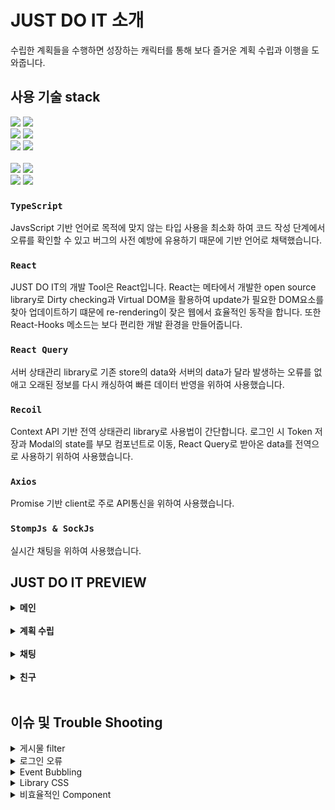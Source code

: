 # JUST DO IT 소개

수립한 계획들을 수행하면 성장하는 캐릭터를 통해 보다 즐거운 계획 수립과 이행을 도와줍니다.

## 사용 기술 stack

<p>
  <img src="https://img.shields.io/badge/TypeScript-3178C6?style=for-the-badge&logo=TypeScript&logoColor=ffffff">
  <img src="https://img.shields.io/badge/react-282C34?style=for-the-badge&logo=react&logoColor=61DAFB">

  <br>
  <img src="https://img.shields.io/badge/React Query-FF4154?style=for-the-badge&logo=React Query&logoColor=white">
    <img src="https://img.shields.io/badge/Recoil-2E77BC?style=for-the-badge&logo=Recoil&logoColor=white">
<br>
  <img src="https://img.shields.io/badge/Axios-39477F?style=for-the-badge&logo=Axios&logoColor=white">
 <img src="https://img.shields.io/badge/Stomp & Sock.Js-0ABF53?style=for-the-badge&logo=Stomp & Sock.Js&logoColor=white">
 <br> <br/>
   <img src="https://img.shields.io/badge/GitHub%20Actions-232F3E?style=for-the-badge&logo=GitHubActions&logoColor=2088FF"/>
  <img src="https://img.shields.io/badge/github-%23121011.svg?style=for-the-badge&logo=github&logoColor=white">
  <br/>
 <img src="https://img.shields.io/badge/Amazon AWS-232F3E?style=for-the-badge&logo=Amazon AWS&logoColor=white">
 <img src="https://img.shields.io/badge/Amazon S3-569A31?style=for-the-badge&logo=Amazon S3&logoColor=white">

### `TypeScript`

JavsScript 기반 언어로 목적에 맞지 않는 타입 사용을 최소화 하여 코드 작성 단계에서 오류를 확인할 수 있고 버그의 사전 예방에 유용하기 때문에 기반 언어로 채택했습니다.

### `React`

JUST DO IT의 개발 Tool은 React입니다. React는 메타에서 개발한 open source library로  Dirty checking과 Virtual DOM을 활용하여 update가 필요한 DOM요소를 찾아 업데이트하기 떄문에 re-rendering이 잦은 웹에서 효율적인 동작을 합니다. 또한 React-Hooks 메소드는 보다 편리한 개발 환경을 만들어줍니다.
  
### `React Query`

서버 상태관리 library로 기존 store의 data와 서버의 data가 달라 발생하는 오류를 없애고 오래된 정보를 다시 캐싱하여 빠른 데이터 반영을 위하여 사용했습니다.  

### `Recoil`
  
Context API 기반 전역 상태관리 library로 사용법이 간단합니다. 로그인 시 Token 저장과 Modal의 state를 부모 컴포넌트로 이동, React Query로 받아온 data를 전역으로 사용하기 위하여 사용했습니다.
  
### `Axios`

Promise 기반 client로 주로 API통신을 위하여 사용했습니다.

### `StompJs & SockJs`

실시간 채팅을 위하여 사용했습니다.

## <b>JUST DO IT PREVIEW</b>
<details> <summary><b>메인</b></summary><br/>
  
  <img src = "https://user-images.githubusercontent.com/105181833/183503317-54c235dd-2380-47ce-9a97-1f9fb6331ec6.png"/>
  <img src = "https://user-images.githubusercontent.com/105181833/183505897-6c62ea54-fd2f-4cd0-9567-ed0a4dcede83.png"/>
  </details>
<br/>
<details>  <summary><b>계획 수립</b></summary><br/> 
  <img src = "https://user-images.githubusercontent.com/105181833/183503630-4f1f7507-480f-4eb0-9ac8-e7c6f6f7151c.png"/><img src = "https://user-images.githubusercontent.com/105181833/183503982-d6cc3e1f-b8ad-4dc1-8053-28e697ec9a72.png"/><img src = "https://user-images.githubusercontent.com/105181833/183504937-d19f9930-f401-4b02-9fa4-786ef4619cce.png"/><details><br/>
</details><summary><b>게시판</b></summary><br/> 
  <img src = "https://user-images.githubusercontent.com/105181833/183504193-9f435176-b70b-436e-8b87-b9d8ea52ab24.png"/><img src = "https://user-images.githubusercontent.com/105181833/183504610-794ba83c-4fc5-47d4-83cb-8f06f1f7ef31.png"/><img src = "https://user-images.githubusercontent.com/105181833/183504808-89500443-502a-4e88-a758-91ba4156f8ec.png"/><img src = "https://user-images.githubusercontent.com/105181833/183505130-1d97fa4a-40d2-4eef-b741-ae1f9d68fbdb.png"/></details><br/>
<details><summary><b>채팅</b></summary><br/>  
  <img src = "https://user-images.githubusercontent.com/105181833/183505269-eaaf3487-55a7-4a0f-88e3-38c9a3b8f1a7.png"/><img src = "https://user-images.githubusercontent.com/105181833/183505389-acc3f6a7-3391-46cf-9b4a-dbbac4e78c05.png"/><img src = "https://user-images.githubusercontent.com/105181833/183505504-f10eefb2-dede-465d-b32c-a08e732cf3b6.png"/></details><br/>
<details><summary><b>친구</b></summary><br/> 
  <img src = "https://user-images.githubusercontent.com/105181833/183505671-d0ccfc71-64c3-4c45-afb9-329922970999.png"/>  <img src = "https://user-images.githubusercontent.com/105181833/183505771-4123e8b8-7ebb-4ced-afc0-2854a5caacc4.png"/></details></br>

## <b>이슈 및 Trouble Shooting</b>

  <details><summary>게시물 filter</summary>
  문제 : 게시판에서 게시물을 filter할 때 query data로 넘겨주는 filter값이 바뀌지 않는 문제가 발생함.
    
    const getBoard = async ({ pageParam = 0 }) => {
        const res = await callApi.get(
            `/board?size=10&page=${pageParam}&filter=${select}&sub=${search}&keyword=${searchValue.value}`,
        );

        return {
            boardListData: res.data.content,
            page: pageParam,
            isLast: res.data.totalPages,
        };
    };
    
  접근 : 기존의 queryClient.invalidateQueries()는 data만 다시 캐싱하기 때문에 api통신을 다시 하지 않는다고 생각함.
  
  해결방법1 : queryClient.invalidateQueries()를 지우고 refetchInterval을 useInfiniteQuery의 onSuccess 콜백 함수에 추가해 주기적으로 refetch하게 함.
    
     const { data, fetchNextPage, isSuccess, hasNextPage} =
        useInfiniteQuery(
            'boardData',

            getBoard,

            {
                getNextPageParam: (lastPage) => {
                    if (lastPage.page + 1 !== lastPage.isLast)
                        return lastPage.page + 1;
                    return undefined;
                },
                refetchInterval: 1000,
            },
        );
    
  문제점 : 불피요한 통신과 refetch가 많아저 성능 저하가 예상됨.
  
  해결방법2 : select state값이 바뀔 때 useEffect를 통해 refetch하게 함.
    
    useEffect(() => {
        refetch();
    }, [select]);
    
   결과적으로 원하는 filter를 선택했을 때 refetch가 한 번만 일어나게 수정됨.
  </details>
  
  <details><summary>로그인 오류</summary>
  문제 : 로그인 후 메인 페이지 이동 시 로그인 정보가 없다는 alert 출력 후 로그인 페이지로 돌아감. 로그인 페이지로 돌아오면 이미 로그인 돼있다는 alert가 다시 출력되고 메인페이지로 다시 이동됨.
    
    로그인 page
    
    const loginApi = async (data: login) => {
      const la = await callApi.post('/login', data);
      return la;
    };
    
    const loginToken = useSetRecoilState(accessTokenState);

    const loginFunc = () => {
        login.mutate(loginData);
    };
    const login = useMutation((data: login) => callUpApi.loginApi(data), {
        onSuccess: (res) => {
            loginToken(res.headers.authorization);
            alert(res.data);
            nav('/');
        },
        onError: (err: AxiosError) => {
            alert('아이디/비밀번호를 확인해 주세요!');
        },
    });
    
    메인 page
    
    const localToken = localStorage.getItem('recoil-persist');
    
     useEffect(() => {
        if (!localToken) {
            alert('로그인 정보가 없습니다.');
            nav('/login?로그인+정보가+없습니다.');
        }
    }, [localToken]);
    
  접근 : React-Query의 OnSuccess callback 함수가 비동기로 처리되어 Token이 localStorage에 저장되는 것과 alert, page 이동이 같이 이루어 지기 때문에 메인 page에서 토큰이 없다고 판단된다고 생각.
  
  해결방법1 : 로그인 page의 muation 함수에서 alert와 nav를 setTImeout으로 0.1초 뒤에 실행하게함.
  
    const login = useMutation((data: login) => callUpApi.loginApi(data), {
          onSuccess: (res) => {
              loginToken(res.headers.authorization);
              setTimeout(()=>{
                alert(res.data);
                nav('/');
              },100)
          },
          onError: (err: AxiosError) => {
              alert('아이디/비밀번호를 확인해 주세요!');
          },
    });
    
  해결방법2 : API 통신을 할 때 Token 저장과 alert를 출력하고, mutation 함수가 성공했을 때 메인 page로 이동하게 함. 위 기술한 해결방법은 mutation함수가 성공하고 0.1초의 시간이 지연되지만 이 해결법은 시간의 지연 없이 바로 동작하기 때문에 더 효율적이라고 생각함.
  
    const loginApi = async (data: login) => {
      const la = await callApi.post('/login', data).then((res) => {
          localStorage.setItem(
              'recoil-persist',
              JSON.stringify({
                  access: res.headers.authorization,
              }),
          );
          alert(res.data);
      });
      return la;
    };
    const login = useMutation((data: login) => callUpApi.loginApi(data), {
          onSuccess: () => {
              nav('/');
          },
          onError: (err: AxiosError) => {
              alert('아이디/비밀번호를 확인해 주세요!');
          },
    });
  
  </details>
  
  <details><summary>Event Bubbling</summary>
  
  문제 : 친구 목록 page에서 친구 삭제를 누르면 부모 component의 친구의 메인 page로가는 event가 같이 실행되는 Event Bubbling이 발생함.
  
  해결방법 : 친구 삭제 버튼에 e.stopPropagation()을 추가해  Event Bubbling을 막음.
  
</details>  
  
 <details><summary>Library CSS</summary>
  
  문제 : react-datepicker library를 원하는대로 수정할 수가 없어 원하는 디자인이 나오지 않게됨.
  
  접근 : react-datepicker에 해당하는 node_modules경로로 들어가 직접 css를 수정하면 될 것이라고 생각.
  
  시도 : node_modules경로에서 직접 css를 수정해 봤지만 반영이 되지 않음.
  
  해결방법 : 개발자도구에서 요소 선택으로 해당 요소를 선택한 뒤 class를 찾고 css파일을 만들어 !important로 내가 지정한 style로 덮어씌움. 
  
  <img src = "https://user-images.githubusercontent.com/105181833/183516218-a0b0457c-6712-4849-be38-6ea6413847fd.png"/></br>
  <img src = "https://user-images.githubusercontent.com/105181833/183516491-065bff95-4591-4e73-9126-14c1949530e7.png"/>
  
</details>  
 <details><summary>비효율적인 Component</summary>
  
  문제 : 로그인, 회원가입, 메인, 친구의 메인 4개의 페이지를 제외한 모든 페이지에서 공통된 component들을 페이지마다 각각 사용하고 있어 비효율적이라고 생각.

  해결 : CommonLayout component를 만들어 공통된 component를 이용해 layout을 만들고 props의 children 속성을 사용해 페이지를 layout 사이에 위치시켜 해결.
  
    const CommonLayout = ({children, titl}: {children: any;title: string;}) => {
      const [showReq, setShowReq] = useState<boolean>(false);

      function closeReq() {
          setShowReq(!showReq);
      }
      return (
          <WhiteBoard>
              <TopBar />
              <Title title={title} />
              <TopBack />
              <UserModal />
              {children}
              <AddListModal
                  title="일정 추가하기"
                  open={showReq}
                  close={closeReq}
                  type="add"
              />
              <AppBack />
              <AppBar close={closeReq} />
          </WhiteBoard>
      );
  };
  </details>
